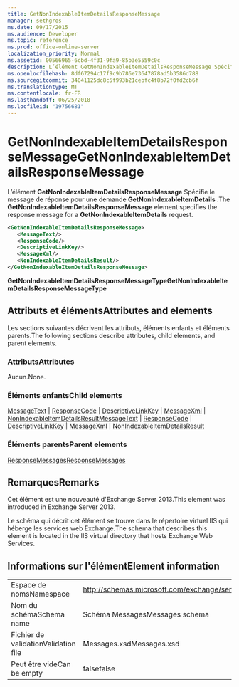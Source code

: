 ```yaml
---
title: GetNonIndexableItemDetailsResponseMessage
manager: sethgros
ms.date: 09/17/2015
ms.audience: Developer
ms.topic: reference
ms.prod: office-online-server
localization_priority: Normal
ms.assetid: 00566965-6cbd-4f31-9fa9-85b3e5559c0c
description: L’élément GetNonIndexableItemDetailsResponseMessage Spécifie le message de réponse pour une demande GetNonIndexableItemDetails.
ms.openlocfilehash: 8df67294c17f9c9b786e73647878ad5b3586d788
ms.sourcegitcommit: 34041125dc8c5f993b21cebfc4f8b72f0fd2cb6f
ms.translationtype: MT
ms.contentlocale: fr-FR
ms.lasthandoff: 06/25/2018
ms.locfileid: "19756681"
---
```

# <a name="getnonindexableitemdetailsresponsemessage"></a><span data-ttu-id="2cd6b-103">GetNonIndexableItemDetailsResponseMessage</span><span class="sxs-lookup"><span data-stu-id="2cd6b-103">GetNonIndexableItemDetailsResponseMessage</span></span>

<span data-ttu-id="2cd6b-104">L’élément **GetNonIndexableItemDetailsResponseMessage** Spécifie le message de réponse pour une demande **GetNonIndexableItemDetails** .</span><span class="sxs-lookup"><span data-stu-id="2cd6b-104">The **GetNonIndexableItemDetailsResponseMessage** element specifies the response message for a **GetNonIndexableItemDetails** request.</span></span> 
  
```XML
<GetNonIndexableItemDetailsResponseMessage>
   <MessageText/>
   <ResponseCode/>
   <DescriptiveLinkKey/>
   <MessageXml/>
   <NonIndexableItemDetailsResult/>
</GetNonIndexableItemDetailsResponseMessage>
```

 <span data-ttu-id="2cd6b-105">**GetNonIndexableItemDetailsResponseMessageType**</span><span class="sxs-lookup"><span data-stu-id="2cd6b-105">**GetNonIndexableItemDetailsResponseMessageType**</span></span>
## <a name="attributes-and-elements"></a><span data-ttu-id="2cd6b-106">Attributs et éléments</span><span class="sxs-lookup"><span data-stu-id="2cd6b-106">Attributes and elements</span></span>

<span data-ttu-id="2cd6b-107">Les sections suivantes décrivent les attributs, éléments enfants et éléments parents.</span><span class="sxs-lookup"><span data-stu-id="2cd6b-107">The following sections describe attributes, child elements, and parent elements.</span></span>
  
### <a name="attributes"></a><span data-ttu-id="2cd6b-108">Attributs</span><span class="sxs-lookup"><span data-stu-id="2cd6b-108">Attributes</span></span>

<span data-ttu-id="2cd6b-109">Aucun.</span><span class="sxs-lookup"><span data-stu-id="2cd6b-109">None.</span></span>
  
### <a name="child-elements"></a><span data-ttu-id="2cd6b-110">Éléments enfants</span><span class="sxs-lookup"><span data-stu-id="2cd6b-110">Child elements</span></span>

<span data-ttu-id="2cd6b-111">[MessageText](messagetext.md) | [ResponseCode](responsecode.md) | [DescriptiveLinkKey](descriptivelinkkey.md) | [MessageXml](messagexml.md) | [NonIndexableItemDetailsResult](nonindexableitemdetailsresult.md)</span><span class="sxs-lookup"><span data-stu-id="2cd6b-111">[MessageText](messagetext.md) | [ResponseCode](responsecode.md) | [DescriptiveLinkKey](descriptivelinkkey.md) | [MessageXml](messagexml.md) | [NonIndexableItemDetailsResult](nonindexableitemdetailsresult.md)</span></span>
  
### <a name="parent-elements"></a><span data-ttu-id="2cd6b-112">Éléments parents</span><span class="sxs-lookup"><span data-stu-id="2cd6b-112">Parent elements</span></span>

[<span data-ttu-id="2cd6b-113">ResponseMessages</span><span class="sxs-lookup"><span data-stu-id="2cd6b-113">ResponseMessages</span></span>](responsemessages.md)
  
## <a name="remarks"></a><span data-ttu-id="2cd6b-114">Remarques</span><span class="sxs-lookup"><span data-stu-id="2cd6b-114">Remarks</span></span>

<span data-ttu-id="2cd6b-115">Cet élément est une nouveauté d'Exchange Server 2013.</span><span class="sxs-lookup"><span data-stu-id="2cd6b-115">This element was introduced in Exchange Server 2013.</span></span>
  
<span data-ttu-id="2cd6b-116">Le schéma qui décrit cet élément se trouve dans le répertoire virtuel IIS qui héberge les services web Exchange.</span><span class="sxs-lookup"><span data-stu-id="2cd6b-116">The schema that describes this element is located in the IIS virtual directory that hosts Exchange Web Services.</span></span>
  
## <a name="element-information"></a><span data-ttu-id="2cd6b-117">Informations sur l'élément</span><span class="sxs-lookup"><span data-stu-id="2cd6b-117">Element information</span></span>

|||
|:-----|:-----|
|<span data-ttu-id="2cd6b-118">Espace de noms</span><span class="sxs-lookup"><span data-stu-id="2cd6b-118">Namespace</span></span>  <br/> |http://schemas.microsoft.com/exchange/services/2006/messages  <br/> |
|<span data-ttu-id="2cd6b-119">Nom du schéma</span><span class="sxs-lookup"><span data-stu-id="2cd6b-119">Schema name</span></span>  <br/> |<span data-ttu-id="2cd6b-120">Schéma Messages</span><span class="sxs-lookup"><span data-stu-id="2cd6b-120">Messages schema</span></span>  <br/> |
|<span data-ttu-id="2cd6b-121">Fichier de validation</span><span class="sxs-lookup"><span data-stu-id="2cd6b-121">Validation file</span></span>  <br/> |<span data-ttu-id="2cd6b-122">Messages.xsd</span><span class="sxs-lookup"><span data-stu-id="2cd6b-122">Messages.xsd</span></span>  <br/> |
|<span data-ttu-id="2cd6b-123">Peut être vide</span><span class="sxs-lookup"><span data-stu-id="2cd6b-123">Can be empty</span></span>  <br/> |<span data-ttu-id="2cd6b-124">false</span><span class="sxs-lookup"><span data-stu-id="2cd6b-124">false</span></span>  <br/> |
   

